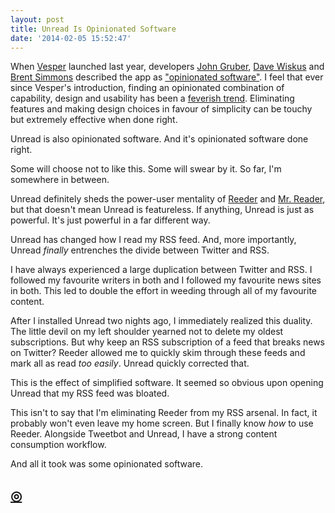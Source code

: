 ```yaml
---
layout: post
title: Unread Is Opinionated Software
date: '2014-02-05 15:52:47'
---
```


<p>When <a href="http://vesperapp.co">Vesper</a> launched last year, developers <a href="http://daringfireball.net">John Gruber</a>, <a href="http://betterelevation.com/">Dave Wiskus</a> and <a href="http://inessential.com/">Brent Simmons</a> described the app as <a href="http://vesperapp.co/blog/how-to-make-a-vesper/">"opinionated software"</a>. I feel that ever since Vesper's introduction, finding an opinionated combination of capability, design and usability has been a <a href="http://writer.pro">feverish trend</a>. Eliminating features and making design choices in favour of simplicity can be touchy but extremely effective when done right. </p>

<p>Unread is also opinionated software. And it's opinionated software done right. </p>

<p>Some will choose not to like this. Some will swear by it. So far, I'm somewhere in between. </p>

<p>Unread definitely sheds the power-user mentality of <a href="http://reederapp.com">Reeder</a> and <a href="http://www.curioustimes.de/mrreader/">Mr. Reader</a>, but that doesn't mean Unread is featureless. If anything, Unread is just as powerful. It's just powerful in a far different way. </p>

<p>Unread has changed how I read my RSS feed. And, more importantly, Unread <em>finally</em> entrenches the divide between Twitter and RSS. </p>

<p>I have always experienced a large duplication between Twitter and RSS. I followed my favourite writers in both and I followed my favourite news sites in both. This led to double the effort in weeding through all of my favourite content.</p>

<p>After I installed Unread two nights ago, I immediately realized this duality. The little devil on my left shoulder yearned not to delete my oldest subscriptions. But why keep an RSS subscription of a feed that breaks news on Twitter? Reeder allowed me to quickly skim through these feeds and mark all as read <em>too easily</em>. Unread quickly corrected that.</p>

<p>This is the effect of simplified software. It seemed so obvious upon opening Unread that my RSS feed was bloated. </p>

<p>This isn't to say that I'm eliminating Reeder from my RSS arsenal. In fact, it probably won't even leave my home screen. But I finally know <em>how</em> to use Reeder. Alongside Tweetbot and Unread, I have a strong content consumption workflow. </p>

<p>And all it took was some opinionated software.</p>

<h2 id="httpthenewsprintcoblogunreadisopinionatedsoftware"><a href="http://thenewsprint.co/blog/unread-is-opinionated-software">◎</a></h2>